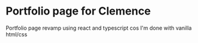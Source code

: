 # Portfolio page for Clemence

Portfolio page revamp using react and typescript cos I'm done with vanilla html/css
